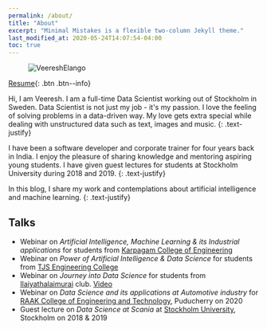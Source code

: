 ```yaml
---
permalink: /about/
title: "About"
excerpt: "Minimal Mistakes is a flexible two-column Jekyll theme."
last_modified_at: 2020-05-24T14:07:54-04:00
toc: true
---
```


<figure class="align-center">
  <img src="{{ site.url }}{{ site.baseurl }}/assets/images/WebSuit_580x300.jpg" alt="VeereshElango" >
</figure>  


[Resume](https://rebrand.ly/veeresh-resume){: .btn .btn--info}


Hi, I am Veeresh. I am a full-time Data Scientist working out of Stockholm in Sweden. Data Scientist is not just my job - it's my passion. I love the feeling of solving problems in a data-driven way.
My love gets extra special while dealing with unstructured data such as text, images and music. 
{: .text-justify}

I have been a software developer and corporate trainer for four years back in India.  I enjoy the pleasure of sharing knowledge 
and mentoring aspiring young students. I have given guest lectures for students at Stockholm University during 2018 and 2019.
{: .text-justify}

In this blog, I share my work and contemplations about artificial intelligence and machine learning.
{: .text-justify}

## Talks

- Webinar on *Artificial Intelligence, Machine Learning & its Industrial applications* for students from [Karpagam College of Engineering](https://kce.ac.in/)
- Webinar on *Power of Artificial Intelligence & Data Science* for students from [TJS Engineering College](http://tjsec.in/) 
- Webinar on *Journey into Data Science* for students from [Ilaiyathalaimurai](http://ilaiyathalaimurai.com/) club. [Video](https://rebrand.ly/karkai_datascience)
- Webinar on *Data Science and its applications at Automotive industry* for [RAAK College of Engineering and Technology](http://raakengg.com/), Puducherry on 2020
- Guest lecture on *Data Science at Scania* at [Stockholm University](https://www.su.se/), Stockholm on 2018 & 2019 